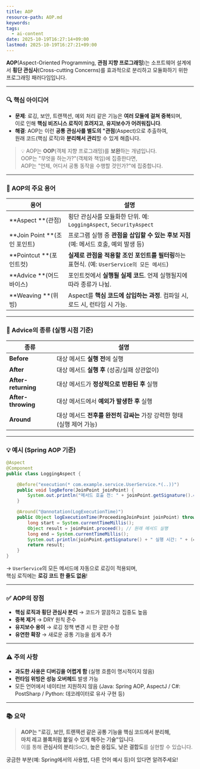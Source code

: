 ```yaml
---
title: AOP
resource-path: AOP.md
keywords:
tags:
  - ai-content
date: 2025-10-19T16:27:14+09:00
lastmod: 2025-10-19T16:27:21+09:00
---
```

**AOP**(Aspect-Oriented Programming, **관점 지향 프로그래밍**)는 소프트웨어 설계에서 **횡단 관심사**(Cross-cutting Concerns)를 효과적으로 분리하고 모듈화하기 위한 프로그래밍 패러다임입니다.

---

### 🔍 핵심 아이디어
- **문제**: 로깅, 보안, 트랜잭션, 예외 처리 같은 기능은 **여러 모듈에 걸쳐 중복**되며,  
  이로 인해 **핵심 비즈니스 로직이 흐려지고**, **유지보수가 어려워집니다**.
- **해결**: AOP는 이런 **공통 관심사를 별도의 "관점**(Aspect)으로 추출하여,  
  원래 코드(핵심 로직)와 **분리해서 관리**할 수 있게 해줍니다.

> 💡 AOP는 **OOP**(객체 지향 프로그래밍)를 **보완**하는 개념입니다.  
> OOP는 "무엇을 하는가?"(객체와 책임)에 집중한다면,  
> AOP는 "언제, 어디서 공통 동작을 수행할 것인가?"에 집중합니다.

---

### 🧱 AOP의 주요 용어

| 용어 | 설명 |
|------|------|
| **Aspect **(관점) | 횡단 관심사를 모듈화한 단위. 예: `LoggingAspect`, `SecurityAspect` |
| **Join Point **(조인 포인트) | 프로그램 실행 중 **관점을 삽입할 수 있는 후보 지점** (예: 메서드 호출, 예외 발생 등) |
| **Pointcut **(포인트컷) | **실제로 관점을 적용할 조인 포인트를 필터링**하는 표현식. (예: `UserService의 모든 메서드`) |
| **Advice **(어드바이스) | 포인트컷에서 **실행될 실제 코드**. 언제 실행될지에 따라 종류가 나뉨. |
| **Weaving **(위빙) | Aspect를 **핵심 코드에 삽입하는 과정**. 컴파일 시, 로드 시, 런타임 시 가능. |

---

### 📌 Advice의 종류 (실행 시점 기준)

| 종류 | 설명 |
|------|------|
| **Before** | 대상 메서드 **실행 전**에 실행 |
| **After** | 대상 메서드 **실행 후** (성공/실패 상관없이) |
| **After-returning** | 대상 메서드가 **정상적으로 반환된 후** 실행 |
| **After-throwing** | 대상 메서드에서 **예외가 발생한 후** 실행 |
| **Around** | 대상 메서드 **전후를 완전히 감싸는** 가장 강력한 형태 (실행 제어 가능) |

---

### 💡 예시 (Spring AOP 기준)

```java
@Aspect
@Component
public class LoggingAspect {

    @Before("execution(* com.example.service.UserService.*(..))")
    public void logBefore(JoinPoint joinPoint) {
        System.out.println("메서드 호출 전: " + joinPoint.getSignature().getName());
    }

    @Around("@annotation(LogExecutionTime)")
    public Object logExecutionTime(ProceedingJoinPoint joinPoint) throws Throwable {
        long start = System.currentTimeMillis();
        Object result = joinPoint.proceed(); // 원래 메서드 실행
        long end = System.currentTimeMillis();
        System.out.println(joinPoint.getSignature() + " 실행 시간: " + (end - start) + "ms");
        return result;
    }
}
```

→ `UserService`의 모든 메서드에 자동으로 로깅이 적용되며,  
핵심 로직에는 **로깅 코드 한 줄도 없음**!

---

### ✅ AOP의 장점
- **핵심 로직과 횡단 관심사 분리** → 코드가 깔끔하고 집중도 높음  
- **중복 제거** → DRY 원칙 준수  
- **유지보수 용이** → 로깅 정책 변경 시 한 곳만 수정  
- **유연한 확장** → 새로운 공통 기능을 쉽게 추가

---

### ⚠️ 주의 사항
- **과도한 사용은 디버깅을 어렵게 함** (실행 흐름이 명시적이지 않음)  
- **런타임 위빙은 성능 오버헤드** 발생 가능  
- 모든 언어에서 네이티브 지원하지 않음 (Java: Spring AOP, AspectJ / C#: PostSharp / Python: 데코레이터로 유사 구현 등)

---

### 📚 요약

> **AOP는 "로깅, 보안, 트랜잭션 같은 공통 기능을 핵심 코드에서 분리해,  
> 마치 레고 블록처럼 붙일 수 있게 해주는 기술"입니다**.  
> 이를 통해 **관심사의 분리**(SoC), **높은 응집도**, **낮은 결합도**를 실현할 수 있습니다.

궁금한 부분(예: Spring에서의 사용법, 다른 언어 예시 등)이 있다면 알려주세요!
